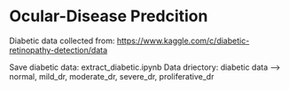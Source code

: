 # Ocular-Disease Predcition

Diabetic data collected from: https://www.kaggle.com/c/diabetic-retinopathy-detection/data

Save diabetic data: extract_diabetic.ipynb
Data driectory:  diabetic data -->
                         normal, 
                         mild_dr, 
                         moderate_dr, 
                         severe_dr, 
                         proliferative_dr

